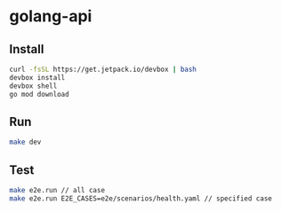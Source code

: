 # golang-api

## Install

```sh
curl -fsSL https://get.jetpack.io/devbox | bash
devbox install
devbox shell
go mod download
```

## Run

```sh
make dev
```

## Test

```sh
make e2e.run // all case
make e2e.run E2E_CASES=e2e/scenarios/health.yaml // specified case
```
